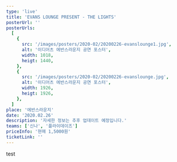 ```yaml
---
type: 'live'
title: 'EVANS LOUNGE PRESENT - THE LIGHTS'
posterUrl: ''
posterUrls:
  [
    {
      src: '/images/posters/2020-02/20200226-evanslounge1.jpg',
      alt: '이디어츠 에반스라운지 공연 포스터',
      width: 1018,
      heigt: 1440,
    },
    {
      src: '/images/posters/2020-02/20200226-evanslounge.jpg',
      alt: '이디어츠 에반스라운지 공연 포스터',
      width: 1926,
      heigt: 1926,
    },
  ]
place: '에반스라운지'
date: '2020.02.26'
description: '자세한 정보는 추후 업데이트 예정입니다.'
teams: ['신나', '플라이데이즈']
priceInfo: '현매 1,5000원'
ticketLink: ''
---
```


test
